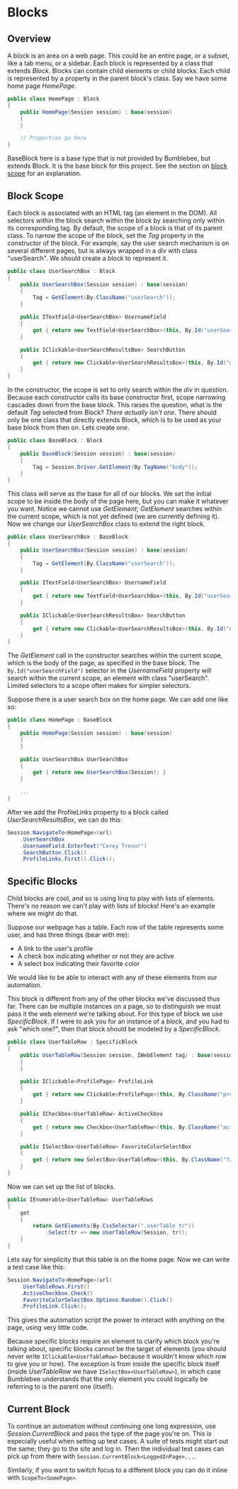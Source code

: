# Blocks

## Overview

A block is an area on a web page. This could be an entire page, or a subset, like a tab menu, or a sidebar. Each block is represented by a class that extends *Block*. Blocks can contain child elements or child blocks. Each child is represented by a property in the parent block's class. Say we have some home page *HomePage*.

```c#
public class HomePage : Block
{
    public HomePage(Session session) : base(session)
    {
    }

    // Properties go here
}
```

BaseBlock here is a base type that is not provided by Bumblebee, but extends Block. It is the base block for this project. See the section on [block scope](./#block-scope) for an explanation.

## Block Scope

Each block is associated with an HTML tag (an element in the DOM). All selectors within the block search within the block by searching only within its corresponding tag. By default, the scope of a block is that of its parent class. To narrow the scope of the block, set the *Tag* property in the constructor of the block. For example, say the user search mechanism is on several different pages, but is always wrapped in a *div* with class "userSearch". We should create a block to represent it.

```c#
public class UserSearchBox : Block
{
    public UserSearchBox(Session session) : base(session)
    {
        Tag = GetElement(By.ClassName("userSearch"));
    }

    public ITextField<UserSearchBox> UsernameField
    {
        get { return new TextField<UserSearchBox>(this, By.Id("userSearchField")); }
    }

    public IClickable<UserSearchResultsBox> SearchButton
    {
        get { return new Clickable<UserSearchResultsBox>(this, By.Id("userSearchButton")); }
    }
}
```

In the constructor, the scope is set to only search within the *div* in question. Because each constructor calls its base constructor first, scope narrowing cascades down from the base block. This raises the question, what is the default *Tag* selected from Block? *There actually isn't one*. There should only be one class that directly extends Block, which is to be used as your base block from then on. Lets create one.

```c#
public class BaseBlock : Block
{
    public BaseBlock(Session session) : base(session)
    {
        Tag = Session.Driver.GetElement(By.TagName("body"));
    }
}
```

This class will serve as the base for all of our blocks. We set the initial scope to be inside the body of the page here, but you can make it whatever you want. Notice we cannot use *GetElement*; *GetElement* searches within the current scope, which is not yet defined (we are currently defining it). Now we change our *UserSearchBox* class to extend the right block.

```c#
public class UserSearchBox : BaseBlock
{
    public UserSearchBox(Session session) : base(session)
    {
        Tag = GetElement(By.ClassName("userSearch"));
    }

    public ITextField<UserSearchBox> UsernameField
    {
        get { return new TextField<UserSearchBox>(this, By.Id("userSearchField")); }
    }

    public IClickable<UserSearchResultsBox> SearchButton
    {
        get { return new Clickable<UserSearchResultsBox>(this, By.Id("userSearchButton")); }
    }
}
```

The *GetElement* call in the constructor searches within the current scope, which is the body of the page, as specified in the base block. The `By.Id("userSearchField")` selector in the *UsernameField* property will search within the current scope, an element with class "userSearch". Limited selectors to a scope often makes for simpler selectors.

Suppose there is a user search box on the home page. We can add one like so:

```c#
public class HomePage : BaseBlock
{
    public HomePage(Session session) : base(session)
    {
    }

    public UserSearchBox UserSearchBox
    {
        get { return new UserSearchBox(Session); }
    }

    ...
}
```

After we add the ProfileLinks property to a block called *UserSearchResultsBox*, we can do this:

```c#
Session.NavigateTo<HomePage>(url)
    .UserSearchBox
    .UsernameField.EnterText("Corey Trevor")
    .SearchButton.Click()
    .ProfileLinks.First().Click();
```

## Specific Blocks

Child blocks are cool, and so is using linq to play with lists of elements. There's no reason we can't play with lists of blocks! Here's an example where we might do that.

Suppose our webpage has a table. Each row of the table represents some user, and has three things (bear with me):
*    A link to the user's profile
*    A check box indicating whether or not they are active
*    A select box indicating their favorite color

We would like to be able to interact with any of these elements from our automation.

This block is different from any of the other blocks we've discussed thus far. There can be multiple instances on a page, so to distinguish we must pass it the web element we're talking about. For this type of block we use *SpecificBlock*. If I were to ask you for an instance of a block, and you had to ask "which one?", then that block should be modeled by a *SpecificBlock*.

```c#
public class UserTableRow : SpecificBlock
{
    public UserTableRow(Session session, IWebElement tag) : base(session, tag)
    {
    }

    public IClickable<ProfilePage> ProfileLink
    {
        get { return new Clickable<ProfilePage>(this, By.ClassName("profileLink")); }
    }

    public ICheckbox<UserTableRow> ActiveCheckbox
    {
        get { return new Checkbox<UserTableRow>(this, By.ClassName("activeCheckbox")); }
    }

    public ISelectBox<UserTableRow> FavoriteColorSelectBox
    {
        get { return new SelectBox<UserTableRow>(this, By.ClassName("favoriteColorSelect")); }
    }
}
```

Now we can set up the list of blocks.

```c#
public IEnumerable<UserTableRow> UserTableRows
{
    get
    {
        return GetElements(By.CssSelector(".userTable tr"))
            .Select(tr => new UserTableRow(Session, tr));
    }
}
```

Lets say for simplicity that this table is on the home page. Now we can write a test case like this:

```c#
Session.NavigateTo<HomePage>(url)
    .UserTableRows.First()
    .ActiveCheckbox.Check()
    .FavoriteColorSelectBox.Options.Random().Click()
    .ProfileLink.Click();
```

This gives the automation script the power to interact with anything on the page, using very little code.

Because specific blocks require an element to clarify which block you're talking about, specific blocks cannot be the target of elements (you should never write `IClickable<UserTableRow>` because it wouldn't know which row to give you or how). The exception is from inside the specific block itself (inside *UserTableRow* we have `ISelectBox<UserTableRow>`), in which case Bumblebee understands that the only element you could logically be referring to is the parent one (itself).

## Current Block

To continue an automation without continuing one long expression, use *Session.CurrentBlock* and pass the type of the page you're on. This is especially useful when setting up test cases. A suite of tests might start out the same; they go to the site and log in. Then the individual test cases can pick up from there with `Session.CurrentBlock<LoggedInPage>...`.

Similarly, if you want to switch focus to a different block you can do it inline with `ScopeTo<SomePage>`.
